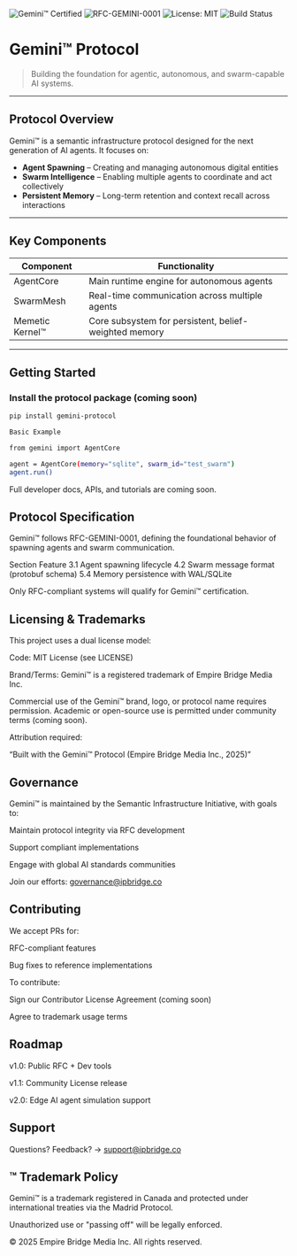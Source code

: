 ![Gemini™ Certified](https://img.shields.io/badge/Gemini™-Certified-009688)
![RFC-GEMINI-0001](https://img.shields.io/badge/RFC--GEMINI--0001-Compliant-blue)
![License: MIT](https://img.shields.io/badge/license-MIT-green)
![Build Status](https://img.shields.io/badge/build-passing-brightgreen)


# Gemini™ Protocol

> Building the foundation for agentic, autonomous, and swarm-capable AI systems.

---

##  Protocol Overview

Gemini™ is a semantic infrastructure protocol designed for the next generation of AI agents. It focuses on:
- **Agent Spawning** – Creating and managing autonomous digital entities
- **Swarm Intelligence** – Enabling multiple agents to coordinate and act collectively
- **Persistent Memory** – Long-term retention and context recall across interactions

---

##  Key Components

| Component              | Functionality                                           |
|------------------------|---------------------------------------------------------|
| AgentCore              | Main runtime engine for autonomous agents               |
| SwarmMesh              | Real-time communication across multiple agents          |
| Memetic Kernel™        | Core subsystem for persistent, belief-weighted memory   |

---
## Getting Started

### Install the protocol package (coming soon)

```bash
pip install gemini-protocol

Basic Example

from gemini import AgentCore

agent = AgentCore(memory="sqlite", swarm_id="test_swarm")
agent.run()

```
Full developer docs, APIs, and tutorials are coming soon.

## Protocol Specification
Gemini™ follows RFC-GEMINI-0001, defining the foundational behavior of spawning agents and swarm communication.

Section	Feature
3.1	Agent spawning lifecycle
4.2	Swarm message format (protobuf schema)
5.4	Memory persistence with WAL/SQLite

Only RFC-compliant systems will qualify for Gemini™ certification.

## Licensing & Trademarks
This project uses a dual license model:

Code: MIT License (see LICENSE)

Brand/Terms: Gemini™ is a registered trademark of Empire Bridge Media Inc.

 Commercial use of the Gemini™ brand, logo, or protocol name requires permission.
 Academic or open-source use is permitted under community terms (coming soon).

Attribution required:

“Built with the Gemini™ Protocol (Empire Bridge Media Inc., 2025)”

 ## Governance
Gemini™ is maintained by the Semantic Infrastructure Initiative, with goals to:

Maintain protocol integrity via RFC development

Support compliant implementations

Engage with global AI standards communities

Join our efforts: governance@ipbridge.co

## Contributing
We accept PRs for:

RFC-compliant features

Bug fixes to reference implementations

To contribute:

Sign our Contributor License Agreement (coming soon)

Agree to trademark usage terms

##  Roadmap
 v1.0: Public RFC + Dev tools

 v1.1: Community License release

 v2.0: Edge AI agent simulation support

##  Support
Questions? Feedback?
→ support@ipbridge.co

## ™ Trademark Policy
Gemini™ is a trademark registered in Canada and protected under international treaties via the Madrid Protocol.

Unauthorized use or "passing off" will be legally enforced.

© 2025 Empire Bridge Media Inc. All rights reserved.


